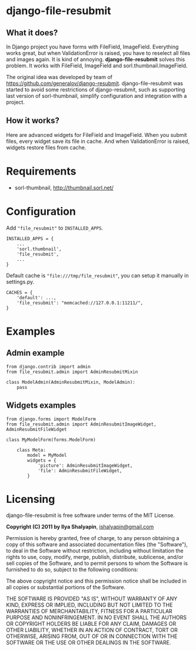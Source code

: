 # django-file-resubmit

## What it does?

In Django project you have forms with FileField, ImageField. Everything works great, but
when ValidationError is raised, you have to reselect all files and images again. It is 
kind of annoying. **django-file-resubmit** solves this problem.
It works with FileField, ImageField and sorl.thumbnail.ImageField. 

The original idea was developed by team of https://github.com/generalov/django-resubmit.
django-file-resubmit was started to avoid some restrictions of django-resubmit, such as 
supporting last version of sorl-thumbnail, simplify configuration and integration with a project.

## How it works?

Here are advanced widgets for FileField and ImageField. When you submit files, every widget 
save its file in cache. And when ValidationError is raised, widgets restore files from cache. 


# Requirements
 - sorl-thumbnail, http://thumbnail.sorl.net/

# Configuration 

Add `"file_resubmit"` to `INSTALLED_APPS`.

    INSTALLED_APPS = {
        ...
        'sorl.thumbnail',
        'file_resubmit',
        ...
    }

Default cache is `"file:///tmp/file_resubmit"`, you can setup it manually in settings.py.

    CACHES = {
        'default': ...,
        'file_resubmit': "memcached://127.0.0.1:11211/",
    }

# Examples

## Admin example

    from django.contrib import admin
    from file_resubmit.admin import AdminResubmitMixin
    
    class ModelAdmin(AdminResubmitMixin, ModelAdmin):
        pass
        
## Widgets examples

    from django.forms import ModelForm
    from file_resubmit.admin import AdminResubmitImageWidget, AdminResubmitFileWidget

    class MyModelForm(forms.ModelForm)
    
        class Meta:
            model = MyModel
            widgets = {
                'picture': AdminResubmitImageWidget,
                'file': AdminResubmitFileWidget, 
            }

# Licensing

django-file-resubmit is free software under terms of the MIT License.


**Copyright (C) 2011 by Ilya Shalyapin**, ishalyapin@gmail.com

Permission is hereby granted, free of charge, to any person obtaining a copy
of this software and associated documentation files (the "Software"), to deal
in the Software without restriction, including without limitation the rights
to use, copy, modify, merge, publish, distribute, sublicense, and/or sell
copies of the Software, and to permit persons to whom the Software is
furnished to do so, subject to the following conditions:

The above copyright notice and this permission notice shall be included in
all copies or substantial portions of the Software.

THE SOFTWARE IS PROVIDED "AS IS", WITHOUT WARRANTY OF ANY KIND, EXPRESS OR
IMPLIED, INCLUDING BUT NOT LIMITED TO THE WARRANTIES OF MERCHANTABILITY,
FITNESS FOR A PARTICULAR PURPOSE AND NONINFRINGEMENT. IN NO EVENT SHALL THE
AUTHORS OR COPYRIGHT HOLDERS BE LIABLE FOR ANY CLAIM, DAMAGES OR OTHER
LIABILITY, WHETHER IN AN ACTION OF CONTRACT, TORT OR OTHERWISE, ARISING FROM,
OUT OF OR IN CONNECTION WITH THE SOFTWARE OR THE USE OR OTHER DEALINGS IN
THE SOFTWARE.